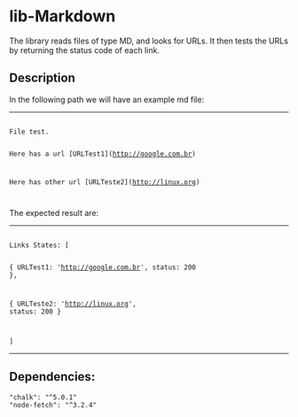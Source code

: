 # lib-Markdown

The library reads files of type MD, and looks for URLs. It then tests the URLs by returning the status code of each link.

<h2>Description</h2>
<p>In the following path we will have an example md file:</p>
<hr />
<code>
File test.


Here has a url \[URLTest1\]\(http://google.com.br)

Here has other url \[URLTeste2\]\(http://linux.org)

</code>

<p>The expected result are:</p>
<hr />
<code>
Links States: [

  { URLTest1: 'http://google.com.br', status: 200 },

  { URLTeste2: 'http://linux.org', status: 200 }

]
</code>

<hr />

<h2>Dependencies:</h2>

    "chalk": "^5.0.1"
    "node-fetch": "^3.2.4"